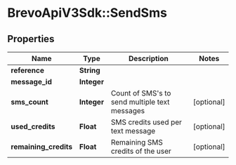 # BrevoApiV3Sdk::SendSms

## Properties
Name | Type | Description | Notes
------------ | ------------- | ------------- | -------------
**reference** | **String** |  | 
**message_id** | **Integer** |  | 
**sms_count** | **Integer** | Count of SMS&#39;s to send multiple text messages | [optional] 
**used_credits** | **Float** | SMS credits used per text message | [optional] 
**remaining_credits** | **Float** | Remaining SMS credits of the user | [optional] 


